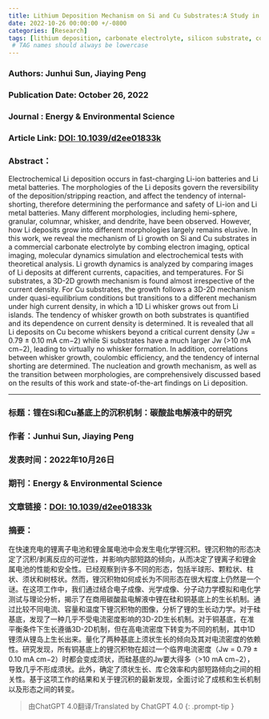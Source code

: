 ```yaml
---
title: Lithium Deposition Mechanism on Si and Cu Substrates:A Study in Carbonate Electrolyte
date: 2022-10-26 00:00:00 +/-0800
categories: [Research]
tags: [lithium deposition, carbonate electrolyte, silicon substrate, copper substrate, lithium-ion batteries, lithium metal batteries]    
 # TAG names should always be lowercase
---
```


### Authors: **Junhui Sun, Jiaying Peng**  

### Publication Date: **October 26, 2022**  

### Journal : **Energy & Environmental Science**  

### Article Link: [DOI: 10.1039/d2ee01833k](https://doi.org/10.1039/d2ee01833k)

### Abstract：

Electrochemical Li deposition occurs in fast-charging Li-ion batteries and Li metal batteries. The morphologies of the Li deposits govern the reversibility of the deposition/stripping reaction, and affect the tendency of internal-shorting, therefore determining the performance and safety of Li-ion and Li metal batteries. Many different morphologies, including hemi-sphere, granular, columnar, whisker, and dendrite, have been observed. However, how Li deposits grow into different morphologies largely remains elusive. In this work, we reveal the mechanism of Li growth on Si and Cu substrates in a commercial carbonate electrolyte by combing electron imaging, optical imaging, molecular dynamics simulation and electrochemical tests with theoretical analysis. Li growth dynamics is analyzed by comparing images of Li deposits at different currents, capacities, and temperatures. For Si substrates, a 3D-2D growth mechanism is found almost irrespective of the current density. For Cu substrates, the growth follows a 3D-2D mechanism under quasi-equilibrium conditions but transitions to a different mechanism under high current density, in which a 1D Li whisker grows out from Li islands. The tendency of whisker growth on both substrates is quantified and its dependence on current density is determined. It is revealed that all Li deposits on Cu become whiskers beyond a critical current density (Jw = 0.79 ± 0.10 mA cm−2) while Si substrates have a much larger Jw (>10 mA cm−2), leading to virtually no whisker formation. In addition, correlations between whisker growth, coulombic efficiency, and the tendency of internal shorting are determined. The nucleation and growth mechanism, as well as the transition between morphologies, are comprehensively discussed based on the results of this work and state-of-the-art findings on Li deposition.

***

### 标题：**锂在Si和Cu基底上的沉积机制：碳酸盐电解液中的研究**  

### 作者：**Junhui Sun, Jiaying Peng**  

### 发表时间：**2022年10月26日**  

### 期刊：**Energy & Environmental Science**  

### 文章链接：[DOI: 10.1039/d2ee01833k](https://doi.org/10.1039/d2ee01833k)

### 摘要：  

在快速充电的锂离子电池和锂金属电池中会发生电化学锂沉积。锂沉积物的形态决定了沉积/剥离反应的可逆性，并影响内部短路的倾向，从而决定了锂离子和锂金属电池的性能和安全性。已经观察到许多不同的形态，包括半球形、颗粒状、柱状、须状和树枝状。然而，锂沉积物如何成长为不同形态在很大程度上仍然是一个谜。在这项工作中，我们通过结合电子成像、光学成像、分子动力学模拟和电化学测试与理论分析，揭示了在商用碳酸盐电解液中锂在硅和铜基底上的生长机制。通过比较不同电流、容量和温度下锂沉积物的图像，分析了锂的生长动力学。对于硅基底，发现了一种几乎不受电流密度影响的3D-2D生长机制。对于铜基底，在准平衡条件下生长遵循3D-2D机制，但在高电流密度下转变为不同的机制，其中1D锂须从锂岛上生长出来。量化了两种基底上须状生长的倾向及其对电流密度的依赖性。研究发现，所有铜基底上的锂沉积物在超过一个临界电流密度（Jw = 0.79 ± 0.10 mA cm−2）时都会变成须状，而硅基底的Jw要大得多（>10 mA cm−2），导致几乎不形成须状。此外，确定了须状生长、库仑效率和内部短路倾向之间的相关性。基于这项工作的结果和关于锂沉积的最新发现，全面讨论了成核和生长机制以及形态之间的转变。

> 由ChatGPT 4.0翻译/Translated by ChatGPT 4.0
{: .prompt-tip }